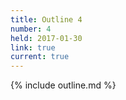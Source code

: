 ```yaml
---
title: Outline 4
number: 4
held: 2017-01-30
link: true
current: true
---
```

{% include outline.md %}
